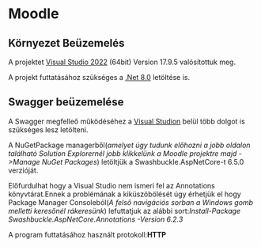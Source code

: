 # Moodle 
## Környezet Beüzemelés

A projektet [Visual Studio 2022](https://visualstudio.microsoft.com/downloads/) (64bit) Version 17.9.5 valósítottuk meg.

A projekt futtatásához szükséges a [.Net 8.0](https://dotnet.microsoft.com/en-us/download) letöltése is.

## Swagger beüzemelése

A Swagger megfelleő működéséhez a [Visual Studion](https://visualstudio.microsoft.com/downloads/) belül több dolgot is szükséges lesz letölteni.

A NuGetPackage managerből(*amelyet úgy tudunk előhozni a jobb oldalon található Solution Explorernél jobb klikkelünk a Moodle projektre majd ->Manage NuGet Packages*) letöltjük a Swashbuckle.AspNetCore-t 6.5.0 verzióját.

Előfurdulhat hogy a Visual Studio nem ismeri fel az Annotations könyvtárat.Ennek a problémának a kiküszöbölését úgy érhetjük el hogy Package Manager Consoleból(*A felső navigációs sorban a Windows gomb melletti keresőnél rákeresünk*) lefuttatjuk az alábbi sort:*Install-Package Swashbuckle.AspNetCore.Annotations -Version 6.2.3*

A program futtatásához használt protokoll:**HTTP**


